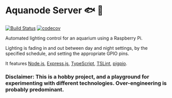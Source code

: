# Aquanode Server 🐟 🌿

[![Build Status](https://travis-ci.org/manolof/aquanode-server.svg?branch=master)](https://travis-ci.org/manolof/aquanode-server)
[![codecov](https://codecov.io/gh/manolof/aquanode-server/branch/master/graph/badge.svg)](https://codecov.io/gh/manolof/aquanode-server)

Automated lighting control for an aquarium using a Raspberry Pi.

Lighting is fading in and out between day and night settings, by the specified schedule, and setting the appropriate GPIO pins.

It features [Node.js](https://nodejs.org/), [Express.js](https://expressjs.com/), [TypeScript](http://www.typescriptlang.org/), [TSLint](http://palantir.github.io/tslint/), [pigpio](https://github.com/fivdi/pigpio).

### Disclaimer: This is a hobby project, and a playground for experimenting with different technologies. Over-engineering is probably predominant.
